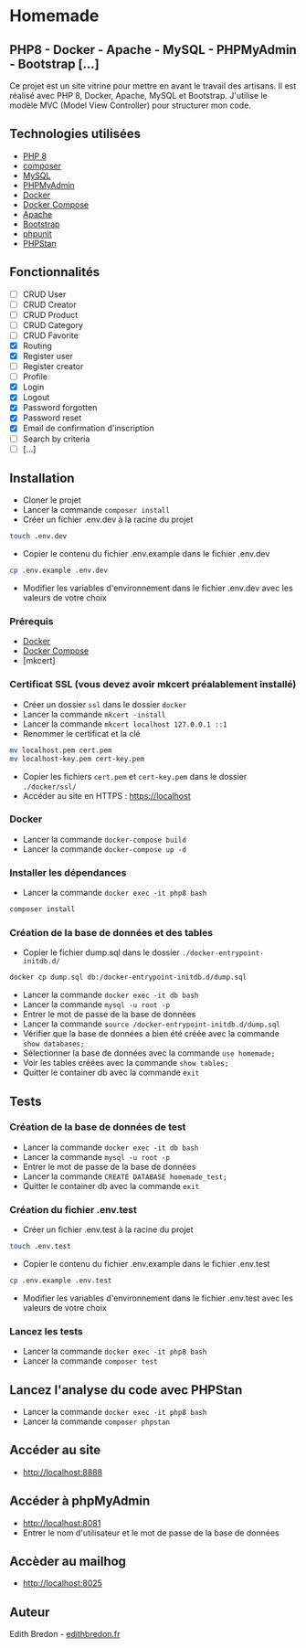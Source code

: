 # Homemade

## PHP8 - Docker - Apache - MySQL - PHPMyAdmin - Bootstrap [...]

Ce projet est un site vitrine pour mettre en avant le travail des artisans.
Il est réalisé avec PHP 8, Docker, Apache, MySQL et Bootstrap.
J'utilise le modèle MVC (Model View Controller) pour structurer mon code.

## Technologies utilisées

- [PHP 8](https://www.php.net/releases/8.0/en.php)
- [composer](https://getcomposer.org/)
- [MySQL](https://www.mysql.com/fr/)
- [PHPMyAdmin](https://www.phpmyadmin.net/)
- [Docker](https://www.docker.com/)
- [Docker Compose](https://docs.docker.com/compose/install/)
- [Apache](https://httpd.apache.org/)
- [Bootstrap](https://getbootstrap.com/)
- [phpunit](https://phpunit.de/)
- [PHPStan](https://phpstan.org/)

## Fonctionnalités

- [ ] CRUD User
- [ ] CRUD Creator
- [ ] CRUD Product
- [ ] CRUD Category
- [ ] CRUD Favorite
- [x] Routing
- [x] Register user
- [ ] Register creator
- [ ] Profile
- [x] Login
- [x] Logout
- [x] Password forgotten
- [x] Password reset
- [x] Email de confirmation d'inscription
- [ ] Search by criteria  
- [ ] [...]

## Installation

- Cloner le projet
- Lancer la commande `composer install`
- Créer un fichier .env.dev à la racine du projet

```bash
touch .env.dev
```

- Copier le contenu du fichier .env.example dans le fichier .env.dev

```bash
cp .env.example .env.dev
```

- Modifier les variables d'environnement dans le fichier .env.dev avec les valeurs de votre choix

### Prérequis

- [Docker](https://www.docker.com/)
- [Docker Compose](https://docs.docker.com/compose/install/)
- [mkcert]

### Certificat SSL (vous devez avoir mkcert préalablement installé)

- Créer un dossier `ssl` dans le dossier `docker`
- Lancer la commande `mkcert -install`
- Lancer la commande `mkcert localhost 127.0.0.1 ::1`
- Renommer le certificat et la clé

```bash
mv localhost.pem cert.pem
mv localhost-key.pem cert-key.pem
```

- Copier les fichiers `cert.pem` et `cert-key.pem` dans le dossier `./docker/ssl/`
- Accéder au site en HTTPS : [https://localhost](https://localhost)

### Docker

- Lancer la commande `docker-compose build`
- Lancer la commande `docker-compose up -d`

### Installer les dépendances

- Lancer la commande `docker exec -it php8 bash`

```bash
composer install
```

### Création de la base de données et des tables

- Copier le fichier dump.sql dans le dossier `./docker-entrypoint-initdb.d/`

```bash
docker cp dump.sql db:/docker-entrypoint-initdb.d/dump.sql
```

- Lancer la commande `docker exec -it db bash`
- Lancer la commande `mysql -u root -p`
- Entrer le mot de passe de la base de données
- Lancer la commande `source /docker-entrypoint-initdb.d/dump.sql`
- Vérifier que la base de données a bien été créée avec la commande `show databases;`
- Sélectionner la base de données avec la commande `use homemade;`
- Voir les tables créées avec la commande `show tables;`
- Quitter le container db avec la commande `exit`

## Tests

### Création de la base de données de test

- Lancer la commande `docker exec -it db bash`
- Lancer la commande `mysql -u root -p`
- Entrer le mot de passe de la base de données
- Lancer la commande `CREATE DATABASE homemade_test;`
- Quitter le container db avec la commande `exit`

### Création du fichier .env.test

- Créer un fichier .env.test à la racine du projet

```bash
touch .env.test
```

- Copier le contenu du fichier .env.example dans le fichier .env.test

```bash
cp .env.example .env.test
```

- Modifier les variables d'environnement dans le fichier .env.test avec les valeurs de votre choix

### Lancez les tests

- Lancer la commande `docker exec -it php8 bash`
- Lancer la commande `composer test`

## Lancez l'analyse du code avec PHPStan

- Lancer la commande `docker exec -it php8 bash`
- Lancer la commande `composer phpstan`

## Accéder au site

- [http://localhost:8888](http://localhost:8888)

## Accéder à phpMyAdmin

- [http://localhost:8081](http://localhost:8081)
- Entrer le nom d'utilisateur et le mot de passe de la base de données

## Accèder au mailhog

- [http://localhost:8025](http://localhost:8025)

## Auteur

Edith Bredon - [edithbredon.fr](https://www.edithbredon.fr/)
